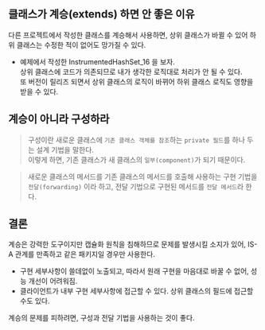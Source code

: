 ## 클래스가 계승(extends) 하면 안 좋은 이유
다른 프로젝트에서 작성한 클래스를 계승해서 사용하면, 상위 클래스가 바뀔 수 있어
하위 클래스는 수정한 적이 없어도 망가질 수 있다.
* 예제에서 작성한 InstrumentedHashSet_16 을 보자.  
상위 클래스에 코드가 의존되므로 내가 생각한 로직대로 처리가 안 될 수 있다.  
또 버전이 릴리즈 되면서 상위 클래스의 로직이 바뀌어 하위 클래스 로직도 영향을 받을 수 있다.

## 계승이 아니라 구성하라
> 구성이란 새로운 클래스에 `기존 클래스 객체를 참조`하는 `private 필드`를 하나 두는 설계 기법을 말한다.  
이렇게 하면, 기존 클래스가 새 클래스의 `일부(component)`가 되기 때문이다.

> 새로운 클래스의 메서드를 기존 클래스의 메서드를 호출해 사용하는 구현 기법을 `전달(forwarding)` 이라 하고,
전달 기법으로 구현된 메서드를 `전달 메서드`라 한다.

## 결론
계승은 강력한 도구이지만 캡슐화 원칙을 침해하므로 문제를 발생시킬 소지가 있어, IS-A 관계를 만족하고 같은 패키지일
경우만 사용한다.
* 구현 세부사항이 쓸데없이 노출되고, 따라서 원래 구현을 마음대로 바꿀 수 없어, 성능 개선이 어려워짐.
* 클라이언트가 내부 구현 세부사항에 접근할 수 있다. 상위 클래스의 필드에 접근할 수도 있다.

계승의 문제를 피하려면, 구성과 전달 기법을 사용하는 것이 좋다.